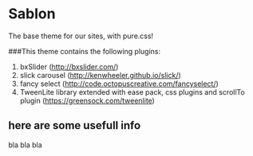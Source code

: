 # Sablon
The base theme for our sites, with pure.css!

###This theme contains the following plugins:

1. bxSlider (http://bxslider.com/)
2. slick carousel (http://kenwheeler.github.io/slick/)
3. fancy select (http://code.octopuscreative.com/fancyselect/)
4. TweenLite library extended with ease pack, css plugins and scrollTo plugin (https://greensock.com/tweenlite)


## here are some usefull info
bla bla bla
